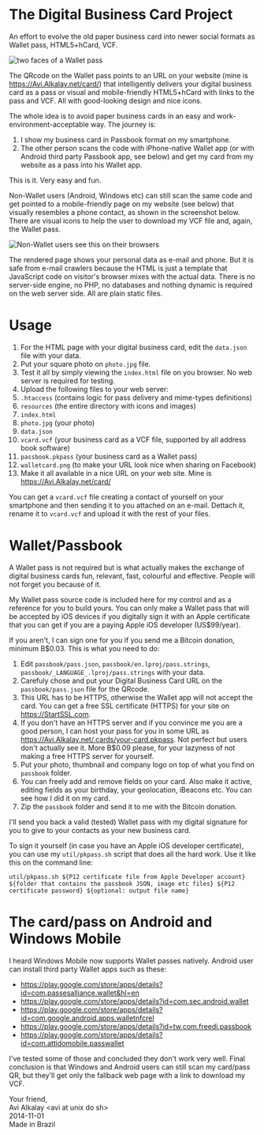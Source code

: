 The Digital Business Card Project
=================================

An effort to evolve the old paper business card into newer social formats as Wallet pass, HTML5+hCard, VCF.

![two faces of a Wallet pass](https://cloud.githubusercontent.com/assets/3484242/4873626/2b9949d2-621d-11e4-8e2a-f44aafe6faeb.png)

The QRcode on the Wallet pass points to an URL on your website (mine is https://Avi.Alkalay.net/card/) that intelligently
delivers your digital business card as a pass or visual and mobile-friendly HTML5+hCard with links to the pass and VCF.
All with good-looking design and nice icons.

The whole idea is to avoid paper business cards in an easy and work-environment-acceptable way. The journey is:

1. I show my business card in Passbook format on my smartphone.
2. The other person scans the code with iPhone-native Wallet app (or with Android third party Passbook app, see below) and get my card from my website as a pass into his Wallet app.

This is it. Very easy and fun.

Non-Wallet users (Android, Windows etc) can still scan the same code and get pointed to a mobile-friendly page on my website (see below) that visually resembles a phone contact, as shown in the screenshot below. There are visual icons to help the user to download my VCF file and, again, the Wallet pass.

![Non-Wallet users see this on their browsers](https://cloud.githubusercontent.com/assets/3484242/10709944/205147f2-7a20-11e5-8244-584473785f47.png)

The rendered page shows your personal data as e-mail and phone. But it is safe from e-mail
crawlers because the HTML is just a template that JavaScript code on visitor's browser mixes with the actual data.
There is no server-side engine, no PHP, no databases and nothing dynamic is required on the web server side. All are plain static files.

Usage
=====

1. For the HTML page with your digital business card, edit the `data.json` file with your data.
2. Put your square photo on `photo.jpg` file. 
3. Test it all by simply viewing the `index.html` file on you browser. No web server is required for testing.
4. Upload the following files to your web server:
  1. `.htaccess` (contains logic for pass delivery and mime-types definitions)
  2. `resources` (the entire directory with icons and images)
  3. `index.html`
  4. `photo.jpg` (your photo)
  5. `data.json`
  6. `vcard.vcf` (your business card as a VCF file, supported by all address book software)
  7. `passbook.pkpass` (your business card as a Wallet pass)
  8. `walletcard.png` (to make your URL look nice when sharing on Facebook)
5. Make it all available in a nice URL on your web site. Mine is https://Avi.Alkalay.net/card/

You can get a `vcard.vcf` file creating a contact of yourself on your smartphone and then sending it to you attached on an e-mail.
Dettach it, rename it to `vcard.vcf` and upload it with the rest of your files.

Wallet/Passbook
===============

A Wallet pass is not required but is what actually makes the exchange of digital business cards fun, relevant, fast, colourful and effective. People will not forget you because of it.

My Wallet pass source code is included here for my control and as a reference for you to build yours. You can only make a Wallet pass that will be accepted by
iOS devices if you digitally sign it with an Apple certificate that you can get if you are a paying Apple iOS developer (US$99/year).

If you aren't, I can sign one for you if you send me a Bitcoin donation, minimum B$0.03. This is what you need to do:

1. Edit `passbook/pass.json`, `passbook/en.lproj/pass.strings`, `passbook/_LANGUAGE_.lproj/pass.strings` with your data.
2. Carefuly chose and put your Digital Business Card URL on the `passbook/pass.json` file for the QRcode.
3. This URL has to be HTTPS, otherwise the Wallet app will not accept the card. You can get a free SSL certificate (HTTPS) for your site on https://StartSSL.com.
4. If you don't have an HTTPS server and if you convince me you are a good person, I can host your pass for you in some URL as https://Avi.Alkalay.net/.cards/your-card.pkpass. Not perfect but users don't actually see it. More B$0.09 please, for your lazyness of not making a free HTTPS server for yourself.
5. Put your photo, thumbnail and company logo on top of what you find on `passbook` folder.
6. You can freely add and remove fields on your card. Also make it active, editing fields as your birthday, your geolocation, iBeacons etc. You can see how I did it on my card.
7. Zip the `passbook` folder and send it to me with the Bitcoin donation.

I'll send you back a valid (tested) Wallet pass with my digital signature for you to give to your contacts as your new business card.

To sign it yourself (in case you have an Apple iOS developer certificate), you can use my `util/pkpass.sh` script that does all the hard work. Use it like this on the command line:
```
util/pkpass.sh ${P12 certificate file from Apple Developer account} ${folder that contains the passbook JSON, image etc files} ${P12 certificate password} ${optional: output file name}
```

The card/pass on Android and Windows Mobile
===========================================

I heard Windows Mobile now supports Wallet passes natively. Android user can install third party Wallet apps such as these:

- https://play.google.com/store/apps/details?id=com.passesalliance.wallet&hl=en
- https://play.google.com/store/apps/details?id=com.sec.android.wallet
- https://play.google.com/store/apps/details?id=com.google.android.apps.walletnfcrel
- https://play.google.com/store/apps/details?id=tw.com.freedi.passbook
- https://play.google.com/store/apps/details?id=com.attidomobile.passwallet

I've tested some of those and concluded they don't work very well. Final conclusion is that Windows and Android users can still scan my card/pass QR, but they'll get only the fallback web page with a link to download my VCF.

Your friend,<br/>
Avi Alkalay &lt;avi at unix do sh&gt;<br/>
2014-11-01<br/>
Made in Brazil
